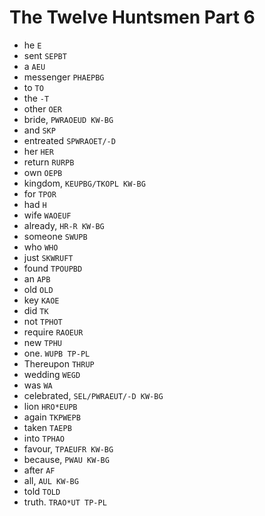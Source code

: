 # The Twelve Huntsmen Part 6

* he `E`
* sent `SEPBT`
* a `AEU`
* messenger `PHAEPBG`
* to `TO`
* the `-T`
* other `OER`
* bride, `PWRAOEUD KW-BG`
* and `SKP`
* entreated `SPWRAOET/-D`
* her `HER`
* return `RURPB`
* own `OEPB`
* kingdom, `KEUPBG/TKOPL KW-BG`
* for `TPOR`
* had `H`
* wife `WAOEUF`
* already, `HR-R KW-BG`
* someone `SWUPB`
* who `WHO`
* just `SKWRUFT`
* found `TPOUPBD`
* an `APB`
* old `OLD`
* key `KAOE`
* did `TK`
* not `TPHOT`
* require `RAOEUR`
* new `TPHU`
* one. `WUPB TP-PL`
* Thereupon `THRUP`
* wedding `WEGD`
* was `WA`
* celebrated, `SEL/PWRAEUT/-D KW-BG`
* lion `HRO*EUPB`
* again `TKPWEPB`
* taken `TAEPB`
* into `TPHAO`
* favour, `TPAEUFR KW-BG`
* because, `PWAU KW-BG`
* after `AF`
* all, `AUL KW-BG`
* told `TOLD`
* truth. `TRAO*UT TP-PL`
